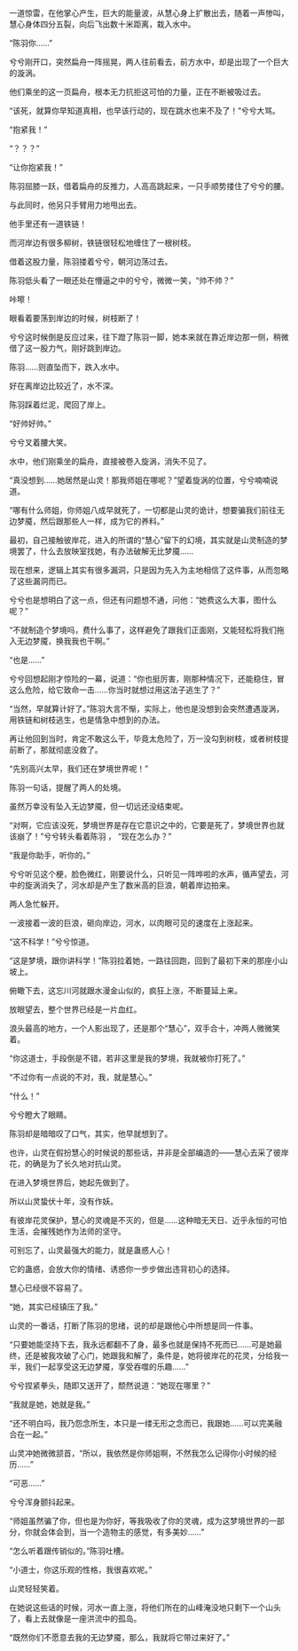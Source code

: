 一道惊雷，在他掌心产生，巨大的能量波，从慧心身上扩散出去，随着一声惨叫，慧心身体四分五裂，向后飞出数十米距离，栽入水中。

“陈羽你……”

兮兮刚开口，突然扁舟一阵摇晃，两人往前看去，前方水中，却是出现了一个巨大的漩涡。

他们乘坐的这一页扁舟，根本无力抗拒这可怕的力量，正在不断被吸过去。

“该死，就算你早知道真相，也早该行动的，现在跳水也来不及了！”兮兮大骂。

“抱紧我！”

“？？？”

“让你抱紧我！”

陈羽屈膝一跃，借着扁舟的反推力，人高高跳起来，一只手顺势搂住了兮兮的腰。

与此同时，他另只手臂用力地甩出去。

他手里还有一道铁链！

而河岸边有很多柳树，铁链很轻松地缠住了一根树枝。

借着这股力量，陈羽搂着兮兮，朝河边荡过去。

陈羽低头看了一眼还处在懵逼之中的兮兮，微微一笑，“帅不帅？”

咔嚓！

眼看着要荡到岸边的时候，树枝断了！

兮兮这时候倒是反应过来，往下蹬了陈羽一脚，她本来就在靠近岸边那一侧，稍微借了这一股力气，刚好跳到岸边。

陈羽……则直坠而下，跌入水中。

好在离岸边比较近了，水不深。

陈羽踩着烂泥，爬回了岸上。

“好帅好帅。”

兮兮叉着腰大笑。

水中，他们刚乘坐的扁舟，直接被卷入旋涡，消失不见了。

“真没想到……她居然是山灵！那我师姐在哪呢？”望着旋涡的位置，兮兮喃喃说道。

“哪有什么师姐，你师姐八成早就死了，一切都是山灵的诡计，想要骗我们前往无边梦魇，然后跟那些人一样，成为它的养料。”

最初，自己接触彼岸花，进入的所谓的“慧心”留下的幻境，其实就是山灵制造的梦境罢了，什么去放映室找她，有办法破解无比梦魇……

现在想来，逻辑上其实有很多漏洞，只是因为先入为主地相信了这件事，从而忽略了这些漏洞而已。

兮兮也是想明白了这一点，但还有问题想不通，问他：“她费这么大事，图什么呢？”

“不就制造个梦境吗，费什么事了，这样避免了跟我们正面刚，又能轻松将我们拖入无边梦魇，换我我也干啊。”

“也是……”

兮兮回想起刚才惊险的一幕，说道：“你也挺厉害，刚那种情况下，还能稳住，冒这么危险，给它致命一击……你当时就想过用这法子逃生了？”

“当然，早就算计好了。”陈羽大言不惭，实际上，他也是没想到会突然遭遇漩涡， 用铁链和树枝逃生，也是情急中想到的办法。

再让他回到当时，肯定不敢这么干，毕竟太危险了，万一没勾到树枝，或者树枝提前断了，那就彻底没救了。

“先别高兴太早，我们还在梦境世界呢！”

陈羽一句话，提醒了两人的处境。

虽然万幸没有坠入无边梦魇，但一切远还没结束呢。

“对啊，它应该没死，梦境世界是存在它意识之中的，它要是死了，梦境世界也就该崩了！”兮兮转头看着陈羽 ， “现在怎么办？”

“我是你助手，听你的。”

兮兮听见这个梗，脸色微红，刚要说什么，只听见一阵哗啦的水声，循声望去，河中的旋涡消失了，河水却是产生了数米高的巨浪，朝着岸边拍来。

两人急忙躲开。

一波接着一波的巨浪，砸向岸边，河水，以肉眼可见的速度在上涨起来。

“这不科学！”兮兮惊道。

“这是梦境，跟你讲科学！”陈羽拉着她，一路往回跑，回到了最初下来的那座小山坡上。

俯瞰下去，这忘川河就跟水漫金山似的，疯狂上涨，不断蔓延上来。

放眼望去，整个世界已经是一片血红。

浪头最高的地方，一个人影出现了，还是那个“慧心”，双手合十，冲两人微微笑着。

“你这道士，手段倒是不错，若非这里是我的梦境，我就被你打死了。”

“不过你有一点说的不对，我，就是慧心。”

“什么！”

兮兮瞪大了眼睛。

陈羽却是暗暗叹了口气，其实，他早就想到了。

也许，山灵在假扮慧心的时候说的那些话，并非是全部编造的——慧心去采了彼岸花，的确是为了长久地对抗山灵。

在进入梦境世界后，她起先做到了。

所以山灵蛰伏十年，没有作妖。

有彼岸花灵保护，慧心的灵魂是不灭的，但是……这种暗无天日、近乎永恒的可怕生活，会摧残她作为法师的坚守。

可别忘了，山灵最强大的能力，就是蛊惑人心！

它的蛊惑，会放大你的情绪、诱惑你一步步做出违背初心的选择。

慧心已经很不容易了。

“她，其实已经镇压了我。”

山灵的一番话，打断了陈羽的思绪，说的却是跟他心中所想是同一件事。

“只要她能坚持下去，我永远都翻不了身，最多也就是保持不死而已……可是她最终，还是被我攻破了心门，她跟我和解了，条件是，她将彼岸花的花灵，分给我一半，我们一起享受这无边梦魇，享受吞噬的乐趣……”

兮兮捏紧拳头，随即又送开了，颓然说道：“她现在哪里？”

“我就是她，她就是我。”

“还不明白吗，我乃怨念所生，本只是一缕无形之念而已，我跟她……可以完美融合在一起。”

山灵冲她微微颔首，“所以，我依然是你师姐啊，不然我怎么记得你小时候的经历……”

“可恶……”

兮兮浑身颤抖起来。

“师姐虽然骗了你，但也是为你好，等我吸收了你的灵魂，成为这梦境世界的一部分，你就会体会到，当一个造物主的感觉，有多美妙……”

“怎么听着跟传销似的。”陈羽吐槽。

“小道士，你这乐观的性格，我很喜欢呢。”

山灵轻轻笑着。

在她说这些话的时候，河水一直上涨，将他们所在的山峰淹没地只剩下一个山头了，看上去就像是一座洪流中的孤岛。

“既然你们不愿意去我的无边梦魇，那么，我就将它带过来好了。”
